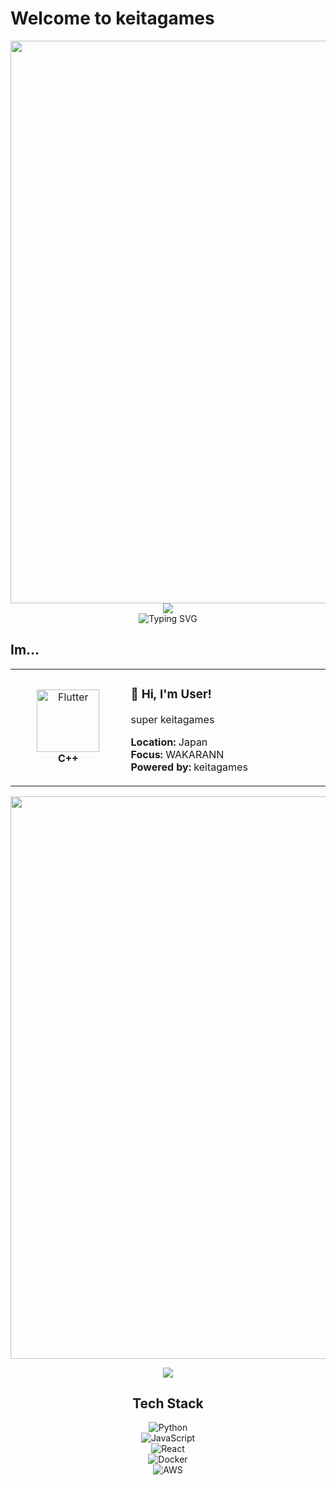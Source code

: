 

# Welcome to keitagames 
<div align="center">
  <img src="https://user-images.githubusercontent.com/74038190/212284100-561aa473-3905-4a80-b561-0d28506553ee.gif" width="900">
</div>

<div align="center">
  <img src="https://capsule-render.vercel.app/api?type=waving&color=gradient&customColorList=0,2,2,5,30&height=150&section=header&animation=twinkling" />
</div>

<div align="center">
  <img src="https://readme-typing-svg.herokuapp.com?font=Fira+Code&size=32&duration=2800&pause=2000&color=A9FEF7&center=true&vCenter=true&width=600&lines=Hey+Im+a+User+%F0%9F%91%8B;KTG+Developer+%F0%9F%9A%80;KTG+dev" alt="Typing SVG" />
</div>

## Im...

<div align="center">

<table>
<tr>
<td width="200" align="center">
<img src="https://skillicons.dev/icons?i=cpp" width="100" height="100" alt="Flutter" />
<br><strong>C++</strong>
</td>
<td width="400" align="left">

### 👋 **Hi, I'm User!**
super keitagames 

 **Location:** Japan   
 **Focus:** WAKARANN  
 **Powered by:** keitagames
 

</td>
</tr>
</table>

<div align="center">
  <img src="https://user-images.githubusercontent.com/74038190/212284100-561aa473-3905-4a80-b561-0d28506553ee.gif" width="900">
</div>



![](https://github-readme-stats.vercel.app/api/top-langs?username=yukimura-manase)



## Tech Stack  
![Python](https://img.shields.io/badge/-Python-3776AB?style=flat&logo=python&logoColor=white)  
![JavaScript](https://img.shields.io/badge/-JavaScript-F7DF1E?style=flat&logo=javascript&logoColor=black)  
![React](https://img.shields.io/badge/-React-61DAFB?style=flat&logo=react&logoColor=black)  
![Docker](https://img.shields.io/badge/-Docker-2496ED?style=flat&logo=docker&logoColor=white)  
![AWS](https://img.shields.io/badge/-AWS-232F3E?style=flat&logo=amazon-aws&logoColor=white)  





